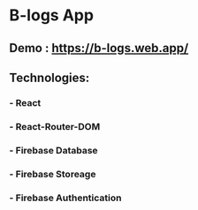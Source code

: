 # B-logs App

## Demo : https://b-logs.web.app/

## Technologies:

### - React
### - React-Router-DOM
### - Firebase Database
### - Firebase Storeage
### - Firebase Authentication

